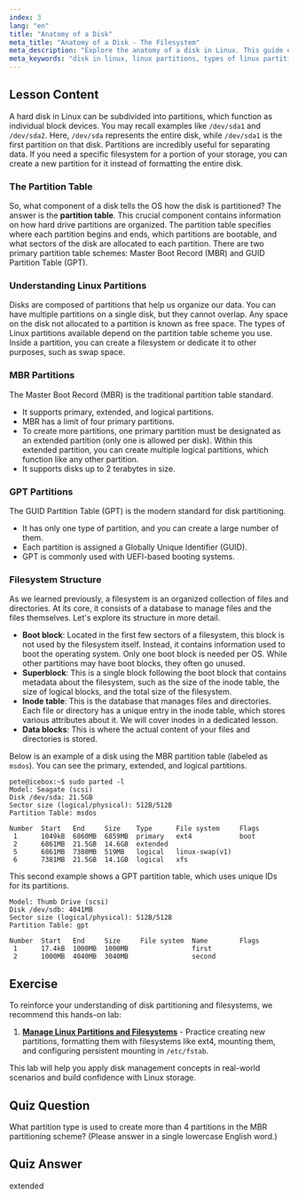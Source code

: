 ```yaml
---
index: 3
lang: "en"
title: "Anatomy of a Disk"
meta_title: "Anatomy of a Disk - The Filesystem"
meta_description: "Explore the anatomy of a disk in Linux. This guide explains what component of a disk tells the OS how the disk is partitioned, covering MBR and GPT partition tables, different types of Linux partitions, and how they are organized."
meta_keywords: "disk in linux, linux partitions, types of linux partitions, what component of a disk tells the os how the disk is partitioned, what contains information on how hard drive partitions are organized, MBR, GPT, partition table, filesystem"
---
```


## Lesson Content

A hard disk in Linux can be subdivided into partitions, which function as individual block devices. You may recall examples like `/dev/sda1` and `/dev/sda2`. Here, `/dev/sda` represents the entire disk, while `/dev/sda1` is the first partition on that disk. Partitions are incredibly useful for separating data. If you need a specific filesystem for a portion of your storage, you can create a new partition for it instead of formatting the entire disk.

### The Partition Table

So, what component of a disk tells the OS how the disk is partitioned? The answer is the **partition table**. This crucial component contains information on how hard drive partitions are organized. The partition table specifies where each partition begins and ends, which partitions are bootable, and what sectors of the disk are allocated to each partition. There are two primary partition table schemes: Master Boot Record (MBR) and GUID Partition Table (GPT).

### Understanding Linux Partitions

Disks are composed of partitions that help us organize our data. You can have multiple partitions on a single disk, but they cannot overlap. Any space on the disk not allocated to a partition is known as free space. The types of Linux partitions available depend on the partition table scheme you use. Inside a partition, you can create a filesystem or dedicate it to other purposes, such as swap space.

### MBR Partitions

The Master Boot Record (MBR) is the traditional partition table standard.

- It supports primary, extended, and logical partitions.
- MBR has a limit of four primary partitions.
- To create more partitions, one primary partition must be designated as an extended partition (only one is allowed per disk). Within this extended partition, you can create multiple logical partitions, which function like any other partition.
- It supports disks up to 2 terabytes in size.

### GPT Partitions

The GUID Partition Table (GPT) is the modern standard for disk partitioning.

- It has only one type of partition, and you can create a large number of them.
- Each partition is assigned a Globally Unique Identifier (GUID).
- GPT is commonly used with UEFI-based booting systems.

### Filesystem Structure

As we learned previously, a filesystem is an organized collection of files and directories. At its core, it consists of a database to manage files and the files themselves. Let's explore its structure in more detail.

- **Boot block**: Located in the first few sectors of a filesystem, this block is not used by the filesystem itself. Instead, it contains information used to boot the operating system. Only one boot block is needed per OS. While other partitions may have boot blocks, they often go unused.
- **Superblock**: This is a single block following the boot block that contains metadata about the filesystem, such as the size of the inode table, the size of logical blocks, and the total size of the filesystem.
- **Inode table**: This is the database that manages files and directories. Each file or directory has a unique entry in the inode table, which stores various attributes about it. We will cover inodes in a dedicated lesson.
- **Data blocks**: This is where the actual content of your files and directories is stored.

Below is an example of a disk using the MBR partition table (labeled as `msdos`). You can see the primary, extended, and logical partitions.

```plaintext
pete@icebox:~$ sudo parted -l
Model: Seagate (scsi)
Disk /dev/sda: 21.5GB
Sector size (logical/physical): 512B/512B
Partition Table: msdos

Number  Start   End     Size    Type      File system     Flags
 1      1049kB  6860MB  6859MB  primary   ext4            boot
 2      6861MB  21.5GB  14.6GB  extended
 5      6861MB  7380MB  519MB   logical   linux-swap(v1)
 6      7381MB  21.5GB  14.1GB  logical   xfs
```

This second example shows a GPT partition table, which uses unique IDs for its partitions.

```plaintext
Model: Thumb Drive (scsi)
Disk /dev/sdb: 4041MB
Sector size (logical/physical): 512B/512B
Partition Table: gpt

Number  Start   End     Size     File system  Name        Flags
 1      17.4kB  1000MB  1000MB                first
 2      1000MB  4040MB  3040MB                second
```

## Exercise

To reinforce your understanding of disk partitioning and filesystems, we recommend this hands-on lab:

1. **[Manage Linux Partitions and Filesystems](https://labex.io/labs/comptia-manage-linux-partitions-and-filesystems-590845)** - Practice creating new partitions, formatting them with filesystems like ext4, mounting them, and configuring persistent mounting in `/etc/fstab`.

This lab will help you apply disk management concepts in real-world scenarios and build confidence with Linux storage.

## Quiz Question

What partition type is used to create more than 4 partitions in the MBR partitioning scheme? (Please answer in a single lowercase English word.)

## Quiz Answer

extended
